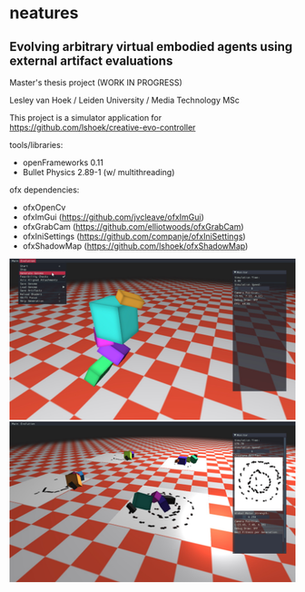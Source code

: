 # neatures
## Evolving arbitrary virtual embodied agents using external artifact evaluations 

Master's thesis project (WORK IN PROGRESS)

Lesley van Hoek / Leiden University / Media Technology MSc

This project is a simulator application for https://github.com/lshoek/creative-evo-controller

tools/libraries:
- openFrameworks 0.11
- Bullet Physics 2.89-1 (w/ multithreading)

ofx dependencies:
- ofxOpenCv
- ofxImGui (https://github.com/jvcleave/ofxImGui)
- ofxGrabCam (https://github.com/elliotwoods/ofxGrabCam)
- ofxIniSettings (https://github.com/companje/ofxIniSettings)
- ofxShadowMap (https://github.com/lshoek/ofxShadowMap)

![Preview](preview/preview-app-0.jpg)
![Preview](preview/preview-app-1.jpg)
